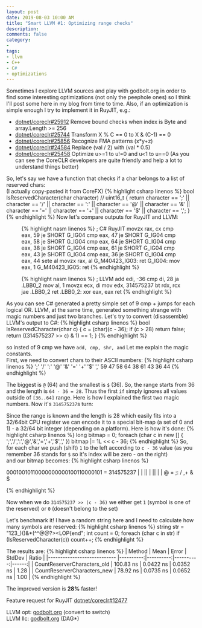 ```yaml
---
layout: post
date: 2019-08-03 10:00 AM
title: "Smart LLVM #1: Optimizing range checks"
description: 
comments: false
category: 
-
tags:
- llvm
- C++
- C#
- optimizations
---
```


Sometimes I explore LLVM sources and play with godbolt.org in order to find some interesting optimizations (not only the peephole ones) so I think I'll post some here in my blog from time to time. Also, if an optimization is simple enough I try to implement it in RuyJIT, e.g.:

* [dotnet/coreclr#25912](https://github.com/dotnet/coreclr/pull/25912) Remove bound checks when index is Byte and array.Length >= 256
* [dotnet/coreclr#25744](https://github.com/dotnet/coreclr/pull/25744) Transform X % C == 0 to X & (C-1) == 0
* [dotnet/coreclr#25856](https://github.com/dotnet/coreclr/pull/25856) Recognize FMA patterns (x*y+z) 
* [dotnet/coreclr#24584](https://github.com/dotnet/coreclr/pull/24584) Replace (val / 2) with (val * 0.5)
* [dotnet/coreclr#25458](https://github.com/dotnet/coreclr/pull/25458) Optimize u>=1 to u!=0 and u<1 to u==0
(As you can see the CoreCLR developers are quite friendly and help a lot to understand things better)

So, let's say we have a function that checks if a char belongs to a list of reserved chars:  
(I actually copy-pasted it from CoreFX)
{% highlight csharp linenos %}
bool IsReservedCharacter(char character) // uint16_t
{
    return character == ';'
        || character == '/'
        || character == ':'
        || character == '@'
        || character == '&'
        || character == '='
        || character == '+'
        || character == '$'
        || character == ',';
}
{% endhighlight %}
Now let's compare outputs for RuyJIT and LLVM:
<!--more-->

<figure class="alignleft">
{% highlight nasm linenos %}
; C# RuyJIT
  movzx    rax, cx
  cmp      eax, 59
  je       SHORT G_IG04
  cmp      eax, 47
  je       SHORT G_IG04
  cmp      eax, 58
  je       SHORT G_IG04
  cmp      eax, 64
  je       SHORT G_IG04
  cmp      eax, 38
  je       SHORT G_IG04
  cmp      eax, 61
  je       SHORT G_IG04
  cmp      eax, 43
  je       SHORT G_IG04
  cmp      eax, 36
  je       SHORT G_IG04 
  cmp      eax, 44
  sete     al
  movzx    rax, al
G_M40423_IG03:
  ret      
G_IG04:
  mov      eax, 1
G_M40423_IG05:
  ret
{% endhighlight %}
</figure>

<figure class="alignleft">
{% highlight nasm linenos %}
; LLVM
  add edi, -36
  cmp di, 28
  ja .LBB0_2
  mov al, 1
  movzx ecx, di
  mov edx, 314575237   
  bt rdx, rcx
  jae .LBB0_2
  ret
.LBB0_2:
  xor eax, eax
  ret
{% endhighlight %}
</figure>
<figure class="aligncenter">
</figure>

As you can see C# generated a pretty simple set of 9 cmp + jumps for each logical OR. LLVM, at the same time, generated something strange with magic numbers and just two branches. Let's try to convert (disassemble) LLVM's output to C#:
{% highlight csharp linenos %}
bool IsReservedCharacter(char c)
{
    c = (char)(c - 36);
    if (c > 28)
        return false;
    return ((314575237 >> c) & 1) == 1;
}
{% endhighlight %}

so insted of 9 cmp we have `add, cmp, shr, and`
Let me explain the magic constants.  
First, we need to convert chars to their ASCII numbers:
{% highlight csharp linenos %}
';' '/' ':' '@' '&' '=' '+' '$' ','
59  47  58  64  38  61  43  36  44
{% endhighlight %}

The biggest is `@` (64) and the smallest is `$` (36). So, the range starts from 36 and the length is `64 - 36 = 28`. Thus the first `if` simply ignores all values outside of `[36..64]` range. Here is how I explained the first two magic numbers. Now it's `314575237`s turn:

Since the range is known and the length is 28 which easily fits into a 32/64bit CPU register we can encode it to a special bit-map (a set of 0 and 1) - a 32/64 bit integer (depending on a platform).
Here is how it's done:
{% highlight csharp linenos %}
long bitmap = 0;
foreach (char c in new [] { ';','/',':','@','&','=','+','$',',' })
    bitmap |= 1L << c - 36;
{% endhighlight %}
So, for each char we push (shift) `1` to the left according to `c - 36` value (as you remember 36 stands for `$` so it's index will be zero - on the right)  
and our bitmap becomes:
{% highlight csharp linenos %}
  
00010010110000000000100110000101 = 314575237
   |  | ||          |  ||    | |
   @  = ;:          /  ,+    & $
  
{% endhighlight %}

Now when we do `314575237 >> (c - 36)` we either get `1` (symbol is one of the reserved) or `0` (doesn't belong to the set)

Let's benchmark it! I have a random string here and I need to calculate how many symbols are reserved:
{% highlight csharp linenos %}
string str = "123_)()&*(^^@@$%!*&*()@*(%(+)@_+*(&^%$?><LOP{end";
int count = 0;
foreach (char c in str)
    if (IsReservedCharacter(c))
        count++;
{% endhighlight %}

The results are:
{% highlight csharp linenos %}
|                      Method |      Mean |     Error |    StdDev | Ratio |
|---------------------------- |----------:|----------:|----------:|------:|
| CountReserverCharacters_old | 100.83 ns | 0.0422 ns | 0.0352 ns |  1.28 |
| CountReserverCharacters_new |  78.92 ns | 0.0735 ns | 0.0652 ns |  1.00 |
{% endhighlight %}

The improved version is **28%** faster!
  
Feature request for RuyJIT [dotnet/coreclr#12477](https://github.com/dotnet/coreclr/issues/12477)

LLVM opt: [godbolt.org](https://godbolt.org/z/2B-00V) (convert to switch)  
LLVM llc: [godbolt.org](https://godbolt.org/z/JSBhgh) (DAG*)  
